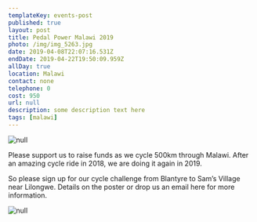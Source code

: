 ```yaml
---
templateKey: events-post
published: true
layout: post
title: Pedal Power Malawi 2019
photo: /img/img_5263.jpg
date: 2019-04-08T22:07:16.531Z
endDate: 2019-04-22T19:50:09.959Z
allDay: true
location: Malawi
contact: none
telephone: 0
cost: 950
url: null
description: some description text here
tags: [malawi]
---
```


![null](/img/img_5263.jpg)

Please support us to raise funds as we cycle 500km through Malawi. After an amazing cycle ride in 2018, we are doing it again in 2019.

So please sign up for our cycle challenge from Blantyre to Sam’s Village near Lilongwe. Details on the poster or drop us an email here for more information.

![null](/img/pedal-power-2019-flier.jpg)
